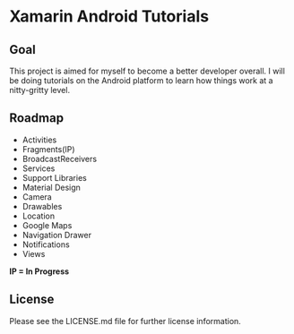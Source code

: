 # Xamarin Android Tutorials #

## Goal ##

This project is aimed for myself to become a better developer overall. I will be doing tutorials on the Android platform to learn how things work at a nitty-gritty level.

## Roadmap ##

- Activities
- Fragments(IP)
- BroadcastReceivers
- Services
- Support Libraries
- Material Design
- Camera
- Drawables
- Location
- Google Maps
- Navigation Drawer
- Notifications
- Views

**IP = In Progress**

## License ##

Please see the LICENSE.md file for further license information.
